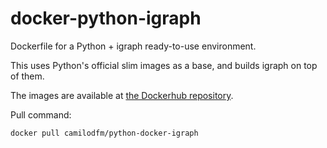 # docker-python-igraph
Dockerfile for a Python + igraph ready-to-use environment.

This uses Python's official slim images as a base, and builds igraph on top of them.

The images are available at [the Dockerhub repository](https://hub.docker.com/r/camilodfm/docker-python-igraph).

Pull command:
```
docker pull camilodfm/python-docker-igraph
```
